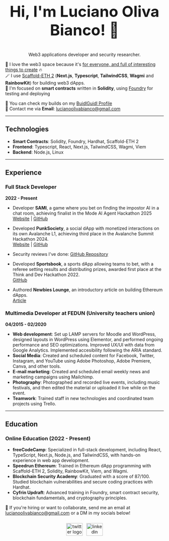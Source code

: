 <div align="center">
  <h2 style="font-size: 48px">Hi, I'm Luciano Oliva Bianco! 👋</h2>
  <span>Web3 applications developer and security researcher.</span>
  
</div>
 
💖 I love the web3 space because it's [for everyone, and full of interesting things to create](https://lulox.notion.site/Newbies-Lounge-68ea7c4c5f1a4ec29786be6a76516878) 🔥<br />
🪄 I use [Scaffold-ETH 2](https://scaffoldeth.io/) (**Next.js**, **Typescript**, **TailwindCSS**, **Wagmi** and **RainbowKit**) for building web3 dApps. <br />
🌱 I'm focused on <b>smart contracts</b> written in **Solidity**, using [Foundry](https://book.getfoundry.sh/getting-started/installation) for testing and deploying<br />

🏰 You can check my builds on my [BuidlGuidl Profile](https://buidlguidl.com/builders/0xfBD9Ca40386A8C632cf0529bbb16b4BEdB59a0A0) <br />
💌 Contact me via **Email**: [lucianoolivabianco@gmail.com](mailto:lucianoolivabianco@gmail.com)  

---

## Technologies

- **Smart Contracts**: Solidity, Foundry, Hardhat, Scaffold-ETH 2
- **Frontend**: Typescript, React, Next.js, TailwindCSS, Wagmi, Viem
- **Backend**: Node.js, Linux

---

## Experience

### Full Stack Developer
**2022 - Present**

- Developer **SAMI**, a game where you bet on finding the impostor AI in a chat room, achieving finalist in the Mode AI Agent Hackathon 2025
  [Website](https://playsami.fun/) | [GitHub](https://github.com/fabian416/sami)

- Developed **PunkSociety**, a social dApp with monetized interactions on its own Avalanche L1, achieving third place in the Avalanche Summit Hackathon 2024.  
  [Website](https://punksociety.xyz/about) | [GitHub](https://github.com/luloxi/PunkSociety)

- Security reviews I've done: [GitHub Repository](https://github.com/luloxi/security-reviews)
    
- Developed **Sportsbook**, a sports dApp allowing teams to bet, with a referee setting results and distributing prizes, awarded first place at the Think and Dev Hackathon 2022.  
  [GitHub](https://github.com/luloxi/Sportsbook)
  
- Authored **Newbies Lounge**, an introductory article on building Ethereum dApps.  
  [Article](https://lulox.notion.site/Newbies-Lounge-68ea7c4c5f1a4ec29786be6a76516878)

### Multimedia Developer at FEDUN (University teachers union)
**04/2015 - 02/2020**

- **Web development**: Set up LAMP servers for Moodle and WordPress, designed layouts in WordPress using Elementor, and performed ongoing performance and SEO optimizations. Improved UX/UI with data from Google Analytics. Implemented accesibility following the ARIA standard.
- **Social Media**: Created and scheduled content for Facebook, Twitter, Instagram, and YouTube using Adobe Photoshop, Adobe Premiere, Canva, and other tools. 
- **E-mail marketing**: Created and scheduled email weekly news and marketing campaigns using Mailchimp.
- **Photography**: Photographed and recorded live events, including music festivals, and then edited the material or uploaded it live while on the event.
- **Teamwork**: Trained staff in new technologies and coordinated team projects using Trello.

---

## Education

### Online Education (2022 - Present)

- **freeCodeCamp**: Specialized in full-stack development, including React, TypeScript, Next.js, Node.js, and TailwindCSS, with hands-on experience in web app development.
- **Speedrun Ethereum**: Trained in Ethereum dApp programming with Scaffold-ETH 2, Solidity, RainbowKit, Viem, and Wagmi.
- **Blockchain Security Academy**: Graduated with a score of 87/100. Studied blockchain vulnerabilities and secure coding practices with Hardhat.
- **Cyfrin Updraft**: Advanced training in Foundry, smart contract security, blockchain fundamentals, and cryptography principles.

💼 If you're hiring or want to collaborate, send me an email at lucianoolivabianco@gmail.com or a DM in my socials below!

<div align="center">
  <div style="display: flex; align-items: center; justify-content: center; margin-top: 24px;">
    <a href="https://twitter.com/LuloxEth" target="_blank" style="margin-right: 12px;">
      <img src="https://raw.githubusercontent.com/maurodesouza/profile-readme-generator/master/src/assets/icons/social/twitter/default.svg" width="52" height="40" alt="twitter logo" />
    </a>
    <a href="https://www.linkedin.com/in/lulox/" target="_blank">
      <img src="https://raw.githubusercontent.com/maurodesouza/profile-readme-generator/master/src/assets/icons/social/linkedin/default.svg" width="52" height="40" alt="linkedin logo" />
    </a>
  </div>
</div>

